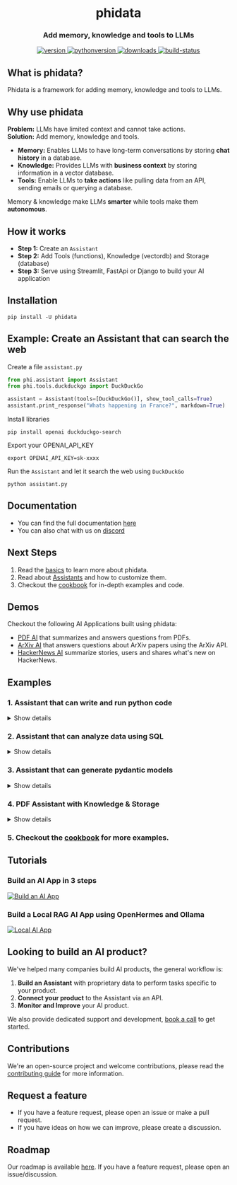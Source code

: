 <h1 align="center">
  phidata
</h1>
<h3 align="center">
  Add memory, knowledge and tools to LLMs
</h3>
<p align="center">
  <a href="https://python.org/pypi/phidata" target="_blank" rel="noopener noreferrer">
      <img src="https://img.shields.io/pypi/v/phidata?color=blue&label=version" alt="version">
  </a>
  <a href="https://github.com/phidatahq/phidata" target="_blank" rel="noopener noreferrer">
      <img src="https://img.shields.io/badge/python->=3.9-blue" alt="pythonversion">
  </a>
  <a href="https://github.com/phidatahq/phidata" target="_blank" rel="noopener noreferrer">
      <img src="https://pepy.tech/badge/phidata" alt="downloads">
  </a>
  <a href="https://github.com/phidatahq/phidata/actions/workflows/build.yml" target="_blank" rel="noopener noreferrer">
      <img src="https://github.com/phidatahq/phidata/actions/workflows/build.yml/badge.svg" alt="build-status">
  </a>
</p>

## What is phidata?

Phidata is a framework for adding memory, knowledge and tools to LLMs.

## Why use phidata

**Problem:** LLMs have limited context and cannot take actions.<br />
**Solution:** Add memory, knowledge and tools.
- **Memory:** Enables LLMs to have long-term conversations by storing **chat history** in a database.
- **Knowledge:** Provides LLMs with **business context** by storing information in a vector database.
- **Tools:** Enable LLMs to **take actions** like pulling data from an API, sending emails or querying a database.

Memory & knowledge make LLMs **smarter** while tools make them **autonomous**.

## How it works

- **Step 1:** Create an `Assistant`
- **Step 2:** Add Tools (functions), Knowledge (vectordb) and Storage (database)
- **Step 3:** Serve using Streamlit, FastApi or Django to build your AI application

## Installation

```shell
pip install -U phidata
```

## Example: Create an Assistant that can search the web

Create a file `assistant.py`

```python
from phi.assistant import Assistant
from phi.tools.duckduckgo import DuckDuckGo

assistant = Assistant(tools=[DuckDuckGo()], show_tool_calls=True)
assistant.print_response("Whats happening in France?", markdown=True)
```

Install libraries

```shell
pip install openai duckduckgo-search
```

Export your OPENAI_API_KEY

```shell
export OPENAI_API_KEY=sk-xxxx
```

Run the `Assistant` and let it search the web using `DuckDuckGo`

```shell
python assistant.py
```

## Documentation

- You can find the full documentation <a href="https://docs.phidata.com" target="_blank" rel="noopener noreferrer">here</a>
- You can also chat with us on <a href="https://discord.gg/4MtYHHrgA8" target="_blank" rel="noopener noreferrer">discord</a>

## Next Steps

1. Read the <a href="https://docs.phidata.com/basics" target="_blank" rel="noopener noreferrer">basics</a> to learn more about phidata.
2. Read about <a href="https://docs.phidata.com/assistants/introduction" target="_blank" rel="noopener noreferrer">Assistants</a> and how to customize them.
3. Checkout the <a href="https://docs.phidata.com/examples/cookbook" target="_blank" rel="noopener noreferrer">cookbook</a> for in-depth examples and code.

## Demos

Checkout the following AI Applications built using phidata:

- <a href="https://pdf.aidev.run/" target="_blank" rel="noopener noreferrer">PDF AI</a> that summarizes and answers questions from PDFs.
- <a href="https://arxiv.aidev.run/" target="_blank" rel="noopener noreferrer">ArXiv AI</a> that answers questions about ArXiv papers using the ArXiv API.
- <a href="https://hn.aidev.run/" target="_blank" rel="noopener noreferrer">HackerNews AI</a> summarize stories, users and shares what's new on HackerNews.

## Examples

### 1. Assistant that can write and run python code

<details>

<summary>Show details</summary>

The `PythonAssistant` can achieve tasks by writing and running python code.

- Create a file `python_assistant.py`

```python
from phi.assistant.python import PythonAssistant
from phi.file.local.csv import CsvFile

python_assistant = PythonAssistant(
    files=[
        CsvFile(
            path="https://phidata-public.s3.amazonaws.com/demo_data/IMDB-Movie-Data.csv",
            description="Contains information about movies from IMDB.",
        )
    ],
    pip_install=True,
    show_tool_calls=True,
)

python_assistant.print_response("What is the average rating of movies?", markdown=True)
```

- Install pandas and run the `python_assistant.py`

```shell
pip install pandas

python python_assistant.py
```

</details>

### 2. Assistant that can analyze data using SQL

<details>

<summary>Show details</summary>

The `DuckDbAssistant` can perform data analysis using SQL.

- Create a file `data_assistant.py`

```python
import json
from phi.assistant.duckdb import DuckDbAssistant

duckdb_assistant = DuckDbAssistant(
    semantic_model=json.dumps({
        "tables": [
            {
                "name": "movies",
                "description": "Contains information about movies from IMDB.",
                "path": "https://phidata-public.s3.amazonaws.com/demo_data/IMDB-Movie-Data.csv",
            }
        ]
    }),
)

duckdb_assistant.print_response("What is the average rating of movies? Show me the SQL.", markdown=True)
```

- Install duckdb and run the `data_assistant.py` file

```shell
pip install duckdb

python data_assistant.py
```

</details>

### 3. Assistant that can generate pydantic models

<details>

<summary>Show details</summary>

One of our favorite LLM features is generating structured data (i.e. a pydantic model) from text. Use this feature to extract features, generate movie scripts, produce fake data etc.

Let's create an Movie Assistant to write a `MovieScript` for us.

- Create a file `movie_assistant.py`

```python
from typing import List
from pydantic import BaseModel, Field
from rich.pretty import pprint
from phi.assistant import Assistant

class MovieScript(BaseModel):
    setting: str = Field(..., description="Provide a nice setting for a blockbuster movie.")
    ending: str = Field(..., description="Ending of the movie. If not available, provide a happy ending.")
    genre: str = Field(..., description="Genre of the movie. If not available, select action, thriller or romantic comedy.")
    name: str = Field(..., description="Give a name to this movie")
    characters: List[str] = Field(..., description="Name of characters for this movie.")
    storyline: str = Field(..., description="3 sentence storyline for the movie. Make it exciting!")

movie_assistant = Assistant(
    description="You help write movie scripts.",
    output_model=MovieScript,
)

pprint(movie_assistant.run("New York"))
```

- Run the `movie_assistant.py` file

```shell
python movie_assistant.py
```

- The output is an object of the `MovieScript` class, here's how it looks:

```shell
MovieScript(
│   setting='A bustling and vibrant New York City',
│   ending='The protagonist saves the city and reconciles with their estranged family.',
│   genre='action',
│   name='City Pulse',
│   characters=['Alex Mercer', 'Nina Castillo', 'Detective Mike Johnson'],
│   storyline='In the heart of New York City, a former cop turned vigilante, Alex Mercer, teams up with a street-smart activist, Nina Castillo, to take down a corrupt political figure who threatens to destroy the city. As they navigate through the intricate web of power and deception, they uncover shocking truths that push them to the brink of their abilities. With time running out, they must race against the clock to save New York and confront their own demons.'
)
```

</details>

### 4. PDF Assistant with Knowledge & Storage

<details>

<summary>Show details</summary>

Lets create a PDF Assistant that can answer questions from a PDF. We'll use `PgVector` for knowledge and storage.

**Knowledge Base:** information that the Assistant can search to improve its responses (uses a vector db).

**Storage:** provides long term memory for Assistants (uses a database).

1. Run PgVector

Install [docker desktop](https://docs.docker.com/desktop/install/mac-install/) and run **PgVector** on port **5532** using:

```bash
docker run -d \
  -e POSTGRES_DB=ai \
  -e POSTGRES_USER=ai \
  -e POSTGRES_PASSWORD=ai \
  -e PGDATA=/var/lib/postgresql/data/pgdata \
  -v pgvolume:/var/lib/postgresql/data \
  -p 5532:5432 \
  --name pgvector \
  phidata/pgvector:16
```

2. Create PDF Assistant

- Create a file `pdf_assistant.py`

```python
import typer
from rich.prompt import Prompt
from typing import Optional, List
from phi.assistant import Assistant
from phi.storage.assistant.postgres import PgAssistantStorage
from phi.knowledge.pdf import PDFUrlKnowledgeBase
from phi.vectordb.pgvector import PgVector2

db_url = "postgresql+psycopg://ai:ai@localhost:5532/ai"

knowledge_base = PDFUrlKnowledgeBase(
    urls=["https://phi-public.s3.amazonaws.com/recipes/ThaiRecipes.pdf"],
    vector_db=PgVector2(collection="recipes", db_url=db_url),
)
# Comment out after first run
knowledge_base.load()

storage = PgAssistantStorage(table_name="pdf_assistant", db_url=db_url)


def pdf_assistant(new: bool = False, user: str = "user"):
    run_id: Optional[str] = None

    if not new:
        existing_run_ids: List[str] = storage.get_all_run_ids(user)
        if len(existing_run_ids) > 0:
            run_id = existing_run_ids[0]

    assistant = Assistant(
        run_id=run_id,
        user_id=user,
        knowledge_base=knowledge_base,
        storage=storage,
        # Show tool calls in the response
        show_tool_calls=True,
        # Enable the assistant to search the knowledge base
        search_knowledge=True,
        # Enable the assistant to read the chat history
        read_chat_history=True,
    )
    if run_id is None:
        run_id = assistant.run_id
        print(f"Started Run: {run_id}\n")
    else:
        print(f"Continuing Run: {run_id}\n")

    # Runs the assistant as a cli app
    assistant.cli_app(markdown=True)


if __name__ == "__main__":
    typer.run(pdf_assistant)
```

3. Install libraries

```shell
pip install -U pgvector pypdf "psycopg[binary]" sqlalchemy
```

4. Run PDF Assistant

```shell
python pdf_assistant.py
```

- Ask a question:

```
How do I make pad thai?
```

- See how the Assistant searches the knowledge base and returns a response.

- Message `bye` to exit, start the assistant again using `python pdf_assistant.py` and ask:

```
What was my last message?
```

See how the assistant now maintains storage across sessions.

- Run the `pdf_assistant.py` file with the `--new` flag to start a new run.

```shell
python pdf_assistant.py --new
```

</details>

### 5. Checkout the [cookbook](https://github.com/phidatahq/phidata/tree/main/cookbook) for more examples.

## Tutorials

### Build an AI App in 3 steps

[![Build an AI App](https://img.youtube.com/vi/VNoBVR5t1yI/0.jpg)](https://www.youtube.com/watch?v=VNoBVR5t1yI&t "Build an AI App")

### Build a Local RAG AI App using OpenHermes and Ollama
[![Local AI App](https://img.youtube.com/vi/EVQLYncsDVI/0.jpg)](https://www.youtube.com/watch?v=EVQLYncsDVI&t "Local AI App")

## Looking to build an AI product?

We've helped many companies build AI products, the general workflow is:

1. **Build an Assistant** with proprietary data to perform tasks specific to your product.
2. **Connect your product** to the Assistant via an API.
3. **Monitor and Improve** your AI product.

We also provide dedicated support and development, [book a call](https://cal.com/phidata/intro) to get started.

## Contributions

We're an open-source project and welcome contributions, please read the [contributing guide](CONTRIBUTING.md) for more information.

## Request a feature

- If you have a feature request, please open an issue or make a pull request.
- If you have ideas on how we can improve, please create a discussion.

## Roadmap

Our roadmap is available <a href="https://github.com/orgs/phidatahq/projects/2/views/1" target="_blank" rel="noopener noreferrer">here</a>.
If you have a feature request, please open an issue/discussion.
